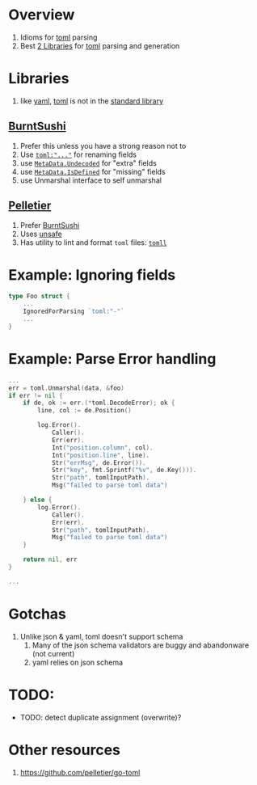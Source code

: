 # Overview
1. Idioms for [toml](https://toml.io/en/) parsing
1. Best [2 Libraries](https://github.com/avelino/awesome-go#markup-languages) for [toml](https://toml.io/en/) parsing and generation


# Libraries
1. like [yaml](https://yaml.org/), [toml](https://toml.io/en/) is not in the [standard library](https://pkg.go.dev/std)

## [BurntSushi](https://github.com/BurntSushi/toml)
1. Prefer this unless you have a strong reason not to
1. Use [`toml:"..."`](https://github.com/BurntSushi/toml#examples) for renaming fields
1. use [`MetaData.Undecoded`](https://github.com/BurntSushi/toml/blob/master/meta.go#L82) for "extra" fields
1. use [`MetaData.IsDefined`](https://github.com/BurntSushi/toml/blob/master/meta.go#L28) for "missing" fields
1. use Unmarshal interface to self unmarshal


## [Pelletier](https://github.com/pelletier/go-toml)
1. Prefer [BurntSushi](https://github.com/BurntSushi/toml)
1. Uses [unsafe](https://github.com/pelletier/go-toml/blob/v2/internal/danger/danger.go#L12)
1. Has utility to lint and format `toml` files: [`tomll`](https://github.com/pelletier/go-toml#tools)



# Example: Ignoring fields
```go
type Foo struct {
    ...
    IgnoredForParsing `toml:"-"`
    ...
}
```


# Example: Parse Error handling
```go
...
err = toml.Unmarshal(data, &foo)
if err != nil {
    if de, ok := err.(*toml.DecodeError); ok {
        line, col := de.Position()

        log.Error().
            Caller().
            Err(err).
            Int("position.column", col).
            Int("position.line", line).
            Str("errMsg", de.Error()).
            Str("key", fmt.Sprintf("%v", de.Key())).
            Str("path", tomlInputPath).
            Msg("failed to parse toml data")

    } else {
        log.Error().
            Caller().
            Err(err).
            Str("path", tomlInputPath).
            Msg("failed to parse toml data")
    }

    return nil, err
}

...
```


# Gotchas
1. Unlike json & yaml, toml doesn't support schema
    1. Many of the json schema validators are buggy and abandonware (not current)
    1. yaml relies on json schema

# TODO:
- TODO: detect duplicate assignment (overwrite)?

# Other resources
1. https://github.com/pelletier/go-toml
